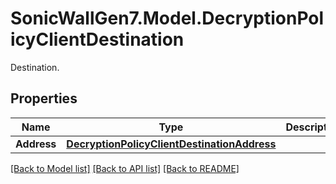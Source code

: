 # SonicWallGen7.Model.DecryptionPolicyClientDestination
Destination.

## Properties

Name | Type | Description | Notes
------------ | ------------- | ------------- | -------------
**Address** | [**DecryptionPolicyClientDestinationAddress**](DecryptionPolicyClientDestinationAddress.md) |  | [optional] 

[[Back to Model list]](../README.md#documentation-for-models) [[Back to API list]](../README.md#documentation-for-api-endpoints) [[Back to README]](../README.md)

